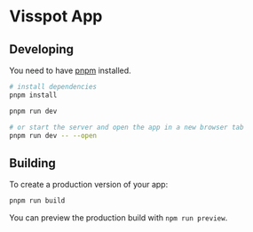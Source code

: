 # Visspot App

## Developing

You need to have [pnpm](https://pnpm.io/) installed.

```bash
# install dependencies
pnpm install
```

```bash
pnpm run dev

# or start the server and open the app in a new browser tab
pnpm run dev -- --open
```

## Building

To create a production version of your app:

```bash
pnpm run build
```

You can preview the production build with `npm run preview`.